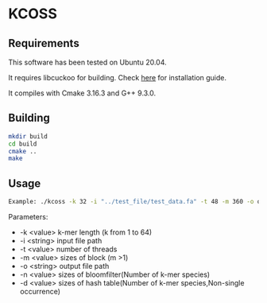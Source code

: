 # KCOSS

## Requirements

This software has been tested on Ubuntu 20.04.

It requires libcuckoo for building. Check [here](https://github.com/efficient/libcuckoo) for installation guide.

It compiles with Cmake 3.16.3 and G++ 9.3.0.

## Building

```bash
mkdir build
cd build
cmake ..
make
```

## Usage

```bash
Example: ./kcoss -k 32 -i "../test_file/test_data.fa" -t 48 -m 360 -o out_file -n 3000000000 -d 268697600
```

Parameters:
- -k \<value\>			k-mer length (k from 1 to 64)
- -i \<string\>			input file path
- -t \<value\>			number of threads
- -m \<value\>			sizes of block (m >1)
- -o \<string\>			output file path
- -n \<value\>			sizes of bloomfilter(Number of k-mer species)
- -d \<value\>			sizes of hash table(Number of k-mer species,Non-single occurrence)
